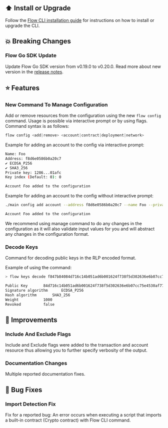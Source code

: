 ## ⬆️ Install or Upgrade

Follow the [Flow CLI installation guide](https://docs.onflow.org/flow-cli/install/) for instructions on how to install or upgrade the CLI.


## 💥 Breaking Changes

### Flow Go SDK Update
Update Flow Go SDK version from v0.19.0 to v0.20.0. 
Read more about new version in the [release notes](https://github.com/onflow/flow-go-sdk/releases/tag/v0.20.0).

## ⭐ Features

### New Command To Manage Configuration
Add or remove resources from the configuration using the new `flow config` command. 
Usage is possible via interactive prompt or by using flags. Command syntax is as follows:
```js
flow config <add|remove> <account|contract|deployment|network>
```

Example for adding an account to the config via interactive prompt:

```bash
Name: Foo
Address: f8d6e0586b0a20c7
✔ ECDSA_P256
✔ SHA3_256
Private key: 1286...01afc
Key index (Default: 0): 0

Account Foo added to the configuration
```

Example for adding an account to the config without interactive prompt:

```bash
./main config add account --address f8d6e0586b0a20c7 --name Foo --private-key 1286...01afc

Account Foo added to the configuration
```

We recommend using manage command to do any changes in the configuration as it will also 
validate input values for you and will abstract any changes in the configuration format.

### Decode Keys
Command for decoding public keys in the RLP encoded format.

Example of using the command: 

```bash
> flow keys decode f847b84084d716c14b051ad6b001624f738f5d302636e6b07cc75e4530af7776a4368a2b586dbefc0564ee28384c2696f178cbed52e62811bcc9ecb59568c996d342db2402038203e8

Public Key 		 84d716c14b051ad6b001624f738f5d302636e6b07cc75e4530af7776a4368a2b586dbefc0564ee28384c2696f178cbed52e62811bcc9ecb59568c996d342db24 
Signature algorithm 	 ECDSA_P256
Hash algorithm 		 SHA3_256
Weight 			 1000
Revoked 		 false
```

## 🎉 Improvements

### Include And Exclude Flags
Include and Exclude flags were added to the transaction and account resource thus 
allowing you to further specify verbosity of the output.

### Documentation Changes
Multiple reported documentation fixes.

## 🐞 Bug Fixes

### Import Detection Fix
Fix for a reported bug: An error occurs when executing a script that imports a built-in contract (Crypto contract) with Flow CLI command.
